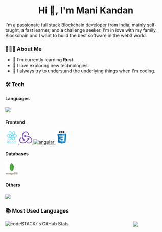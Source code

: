 <h1 align="center">Hi 👋, I'm Mani Kandan</h1>


I'm a passionate full stack Blockchain developer from India, mainly self-taught, a fast learner, and a challenge seeker. I'm in love with my family, Blockchain and I want to build the best software in the web3 world.

### 👨🏻‍💻 About Me

- 🌱 I’m currently learning **Rust**
- 🔭 I love exploring new technologies.
- 🤔 I always try to understand the underlying things when I'm coding.

### 🛠 Tech

#### Languages

<p align="left">
 <img src="https://skillicons.dev/icons?i=solidity,nodejs,javascript,typescript,rust,express"/>
</p>

#### Frontend
<p align="left">
  <a href="https://reactjs.org/" target="_blank" rel="noreferrer">
    <img src="https://raw.githubusercontent.com/devicons/devicon/master/icons/react/react-original-wordmark.svg" alt="react" width="40" height="40" />
  </a>
  <a href="https://redux.js.org" target="_blank" rel="noreferrer">
    <img src="https://raw.githubusercontent.com/devicons/devicon/master/icons/redux/redux-original.svg" alt="redux" width="40" height="40" />
  </a>
  <a href="https://angular.io" target="_blank" rel="noreferrer">
    <img src="https://angular.io/assets/images/logos/angular/angular.svg" alt="angular" width="40" height="40" />
  </a>
  <a href="https://www.w3schools.com/css/" target="_blank" rel="noreferrer">
    <img src="https://raw.githubusercontent.com/devicons/devicon/master/icons/css3/css3-original-wordmark.svg" alt="css3" width="40" height="40" />
  </a>
</p>

#### Databases
<p align="left">
  <a href="https://www.mongodb.com/" target="_blank" rel="noreferrer">
    <img src="https://raw.githubusercontent.com/devicons/devicon/master/icons/mongodb/mongodb-original-wordmark.svg" alt="mongodb" width="40" height="40" />
  </a>
</p>

#### Others
<p align="left">
    <img src="https://skillicons.dev/icons?i=github,vscode,linux,postman"/>
</p>

### 📚 Most Used Languages
 <img align="left" alt="codeSTACKr's GitHub Stats" src="https://github-readme-stats.vercel.app/api/top-langs/?username=maniclarisco&layout=compact" width="400" />
 <img align="center" src="https://user-images.githubusercontent.com/67560900/135058203-f80c9621-b921-4662-97e5-17b4ff1a0369.gif" width="400">
